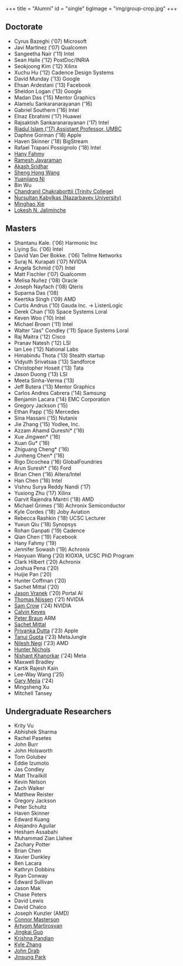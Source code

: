 +++
title = "Alumni"
id = "single"
bgImage = "img/group-crop.jpg"
+++


Doctorate
---------
* Cyrus Bazeghi ('07) Microsoft
* Javi Martinez ('07) Qualcomm
* Sangeetha Nair ('11) Intel
* Sean Halle ('12) PostDoc/INRIA
* Seokjoong Kim ('12) Xilinx
* Xuchu Hu ('12) Cadence Design Systems
* David Munday ('13) Google
* Ehsan Ardestani ('13) Facebook
* Sheldon Logan ('13) Google
* Madan Das ('15) Mentor Graphics
* Alamelu Sankaranarayanan ('16) 
* Gabriel Southern ('16) Intel
* Elnaz Ebrahimi ('17) Huawei
* Rajsaktish Sankaranarayanan ('17) Intel
* [Riadul Islam ('17) Assistant Professor, UMBC](https://www.csee.umbc.edu/people/faculty/riadul-islam/)
* Daphne Gorman ('18) Apple
* Haven Skinner ('18) BigStream
* Rafael Trapani Possignolo ('18) Intel
* [Hany Fahmy](https://www.linkedin.com/in/hany-fahmy-370b2836/)
* [Ramesh Jayaraman](https://www.linkedin.com/in/rkjayara/)
* [Akash Sridhar](https://www.linkedin.com/in/akashsridhar/)
* [Sheng Hong Wang](https://www.linkedin.com/in/sheng-hong-wang-02b2a0137/)
* [Yuanjiang Ni](https://www.linkedin.com/in/yuanjiang-ni-3928aa142/)
* Bin Wu
* [Chandranil Chakraborttii (Trinity College)](https://internet3.trincoll.edu/facProfiles/Default.aspx?fid=1480870)
* [Nursultan Kabylkas (Nazarbayev University)](https://research.nu.edu.kz/en/persons/nursultan-kabylkas)
* [Minghao Xie](https://users.soe.ucsc.edu/~mhxie/)
* [Lokesh N. Jaliminche](https://users.soe.ucsc.edu/~lokeshjaliminche/)


Masters
-------
* Shantanu Kale. ('06) Harmonic Inc
* Liying Su. ('06) Intel
* David Van Der Bokke. ('06) Tellme Networks
* Suraj N. Kurapati ('07) NVIDIA
* Angela Schmid ('07) Intel
* Matt Fischler ('07) Qualcomm
* Melisa Nuñez ('08) Oracle
* Joseph Nayfach ('08) Qteris
* Suparna Das ('08)
* Keertika Singh ('09) AMD
* Curtis Andrus ('10) Gauda Inc. -> ListenLogic
* Derek Chan ('10) Space Systems Loral
* Keven Woo ('10) Intel
* Michael Brown ('11) Intel
* Walter "Jas" Condley ('11) Space Systems Loral
* Raj Maitra ('12) Cisco
* Pranav Natesh ('12) LSI
* Ian Lee ('12) National Labs
* Himabindu Thota ('13) Stealth startup
* Vidyuth Srivatsaa ('13) Sandforce
* Christopher Hoseit ('13) Tata
* Jason Duong ('13) LSI
* Meeta Sinha-Verma ('13)
* Jeff Butera ('13) Mentor Graphics
* Carlos Andres Cabrera ('14) Samsung
* Benjamin Lacara ('14) EMC Corporation
* Gregory Jackson ('15)
* Ethan Papp ('15) Mercedes
* Sina Hassani ('15) Nutanix
* Jie Zhang ('15) Yodlee, Inc.
* Azzam Ahamd Qureshi* ('16)
* Xue Jingwen* ('16)
* Xuan Gu* ('16)
* Zhiguang Cheng* ('16)
* Junheng Chen* ('16)
* Rigo Dicochea ('16) GlobalFoundries
* Arun Suresh* ('16) Ford
* Brian Chen ('16) Altera/Intel
* Han Chen ('16) Intel
* Vishnu Surya Reddy Nandi ('17)
* Yuxiong Zhu ('17) Xilinx
* Garvit Rajendra Mantri ('18) AMD
* Michael Grimes ('18) Achronix Semiconductor
* Kyle Cordes ('18) Joby Aviation
* Rebecca Rashkin ('18) UCSC Lecturer
* Yuxun Qiu ('18) Synopsys
* Rohan Ganpati ('19) Cadence
* Qian Chen ('19) Facebook
* Hany Fahmy ('19)
* Jennifer Sowash ('19) Achronix
* Haoyuan Wang ('20) KIOXIA, UCSC PhD Program
* Clark Hilbert ('20) Achronix
* Joshua Pena ('20)
* Huijie Pan ('20)
* Hunter Coffman ('20)
* Sachet Mittal ('20)
* [Jason Vranek](https://www.linkedin.com/in/jason-vranek/) ('20) Portal AI
* [Thomas Nijssen](https://www.linkedin.com/in/thomas-nijssen/) ('21) NVIDIA
* [Sam Crow](https://www.linkedin.com/in/samuel-crow-615a65167/) ('24) NVIDIA
* [Calvin Keyes](https://www.linkedin.com/in/calvin-keyes/)
* [Peter Braun](https://www.linkedin.com/in/petervbraun/) ARM
* [Sachet Mittal](https://www.linkedin.com/in/sachet-mittal/)
* [Priyanka Dutta](https://www.linkedin.com/in/priyankadutta09/) ('23) Apple
* [Tanuj Gupta](https://www.linkedin.com/in/tanuj-gupta-57b869168/) ('23) MetaJungle
* [Nilesh Negi](https://www.linkedin.com/in/nileshnegi/) ('23) AMD
* [Hunter Nichols](https://hznichol.wordpress.com/)
* [Nishant Khanorkar](https://www.linkedin.com/in/khanorkar-nishant/) ('24) Meta
* Maxwell Bradley
* Kartik Rajesh Kain
* Lee-Way Wang ('25)
* [Gary Mejia](https://gmejiamtz.github.io/) ('24)
* Mingsheng Xu
* Mitchell Tansey



Undergraduate Researchers
-------------------------
* Krity Vu
* Abhishek Sharma
* Rachel Pasetes
* John Burr
* John Holsworth
* Tom Golubev
* Eddie Izumoto
* Jas Condley
* Matt Thrailkill
* Kevin Nelson
* Zach Walker
* Matthew Reister
* Gregory Jackson
* Peter Schultz
* Haven Skinner
* Edward Kuang
* Alejandro Aguilar
* Hesham Assabahi
* Muhammad Zian Llahee
* Zachary Potter
* Brian Chen
* Xavier Dunkley
* Ben Lacara
* Kathryn Dobbins
* Ryan Conway
* Edward Sullivan
* Jason Mak
* Chase Peters
* David Lewis
* David Chalco
* Joseph Kunzler (AMD)
* [Connor Masterson](https://www.linkedin.com/in/c-masterson/)
* [Artyom Martirosyan](https://www.linkedin.com/in/artyom-martirosyan-88b934201/)
* [Jingkai Guo](https://www.linkedin.com/in/jingkai-guo-bb43767a/)
* [Krishna Pandian](https://www.linkedin.com/in/krishna-kumar-pandian/)
* [Kyle Zhang](https://www.linkedin.com/in/kyle-zhang-3a6551194/)
* [John Drab](https://www.linkedin.com/in/john-drab/)
* [Jinsung Park](https://www.linkedin.com/in/floofyjin/)
